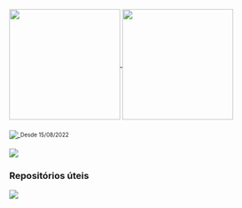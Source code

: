 <div align="left" dir="auto">
  <a href="https://github.com/RobsonTotti">
    <img
      align="center"
      height="200em"
      src="https://github-readme-stats.vercel.app/api?username=RobsonTotti&count_private=true&show_icons=true&theme=tokyonight"
    />
    <img
      align="center"
      height="200em"
      src="https://github-readme-stats.vercel.app/api/top-langs/?username=RobsonTotti&layout=compact&langs_count=10&count_private=true&theme=tokyonight&count_private=true"
    />
  </a>
  <br />
	<br />
  <a href="https://wakatime.com/@robsontotti">
    <img
      align="center"
      src="https://wakatime.com/badge/user/99ddd934-bce9-4c7c-992d-a3f2d1a1b4c3.svg"
    />
  </a>
  <span style="font-size: 10px !important">Desde 15/08/2022</span>
	<br />
	<br />
  <a href="https://wakatime.com/@robsontotti">
    <img
      align="center"
      src="https://github-readme-stats.vercel.app/api/wakatime?username=robsontotti"
    />
  </a>

  <h3>Repositórios úteis</h3>
  <a href="https://github.com/RobsonTotti/lorem-ipsum-generator">
    <img
      align="center"
      src="https://github-readme-stats.vercel.app/api/pin/?username=RobsonTotti&repo=lorem-ipsum-generator"
    />
  </a>
</div>
